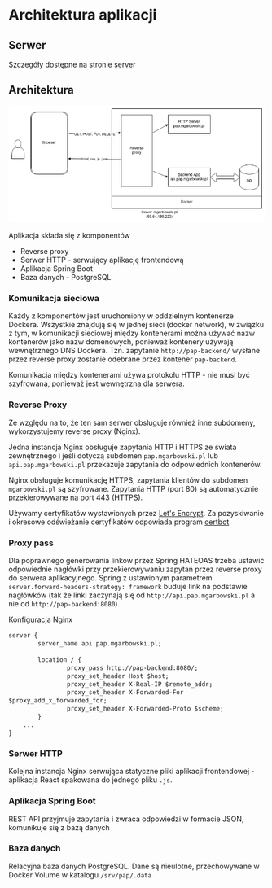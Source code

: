 # Architektura aplikacji

## Serwer

Szczegóły dostępne na stronie [server](./server.md)

## Architektura

![diagram architektury](./images/architecture.png)

Aplikacja składa się z komponentów

* Reverse proxy
* Serwer HTTP - serwujący aplikację frontendową
* Aplikacja Spring Boot
* Baza danych - PostgreSQL

### Komunikacja sieciowa

Każdy z komponentów jest uruchomiony w oddzielnym kontenerze Dockera.
Wszystkie znajdują się w jednej sieci (docker network), w związku z tym, w komunikacji sieciowej między kontenerami
można używać nazw kontenerów jako nazw domenowych, ponieważ kontenery używają wewnętrznego DNS Dockera.
Tzn. zapytanie `http://pap-backend/` wysłane przez reverse proxy zostanie odebrane przez kontener `pap-backend`.

Komunikacja między kontenerami używa protokołu HTTP - nie musi być szyfrowana, ponieważ jest wewnętrzna dla serwera.

### Reverse Proxy

Ze względu na to, że ten sam serwer obsługuje również inne subdomeny, wykorzystujemy reverse proxy (Nginx).

Jedna instancja Nginx obsługuje zapytania HTTP i HTTPS ze świata zewnętrznego i jeśli dotyczą subdomen
`pap.mgarbowski.pl` lub `api.pap.mgarbowski.pl` przekazuje zapytania do odpowiednich kontenerów.

Nginx obsługuje komunikację HTTPS, zapytania klientów do subdomen `mgarbowski.pl` są szyfrowane. Zapytania HTTP
(port 80) są automatycznie przekierowywane na port 443 (HTTPS).

Używamy certyfikatów wystawionych przez [Let's Encrypt](https://letsencrypt.org/). Za pozyskiwanie i okresowe
odświeżanie certyfikatów odpowiada program [certbot](https://certbot.eff.org/)

### Proxy pass

Dla poprawnego generowania linków przez Spring HATEOAS trzeba ustawić odpowiednie nagłówki przy przekierowywaniu
zapytań przez reverse proxy do serwera aplikacyjnego. Spring z ustawionym parametrem
`server.forward-headers-strategy: framework` buduje link na podstawie nagłówków (tak że linki zaczynają się od
`http://api.pap.mgarbowski.pl` a nie od `http://pap-backend:8080`)

Konfiguracja Nginx

```
server {
        server_name api.pap.mgarbowski.pl;
        
        location / {
                proxy_pass http://pap-backend:8080/;
                proxy_set_header Host $host;
                proxy_set_header X-Real-IP $remote_addr;
                proxy_set_header X-Forwarded-For $proxy_add_x_forwarded_for;
                proxy_set_header X-Forwarded-Proto $scheme;
        }
    ...
}
```

### Serwer HTTP

Kolejna instancja Nginx serwująca statyczne pliki aplikacji frontendowej - aplikacja React spakowana do jednego
pliku `.js`.

### Aplikacja Spring Boot

REST API przyjmuje zapytania i zwraca odpowiedzi w formacie JSON, komunikuje się z bazą danych

### Baza danych

Relacyjna baza danych PostgreSQL. Dane są nieulotne, przechowywane w Docker Volume w katalogu `/srv/pap/.data`
